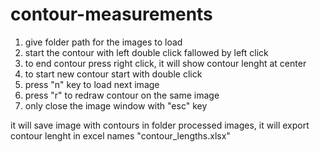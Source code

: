 # contour-measurements


1. give folder path for the images to load
2. start the contour with left double click fallowed by left click
3. to end contour press right click, it will show contour lenght at center
4. to start new contour start with double click 
5. press "n" key to load next image
6. press "r" to redraw contour on the same image
7. only close the image window with "esc" key 

it will save image with contours in folder processed images,
it will export contour lenght in excel names "contour_lengths.xlsx"
